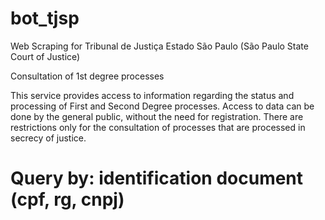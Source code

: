 # bot_tjsp
Web Scraping for Tribunal de Justiça Estado São Paulo (São Paulo State Court of Justice)

 Consultation of 1st degree processes 

 This service provides access to information regarding the status and processing of First and Second Degree processes. Access to data can be done by the general public, without the need for registration. There are restrictions only for the consultation of processes that are processed in secrecy of justice.

# Query by: identification document (cpf, rg, cnpj)
